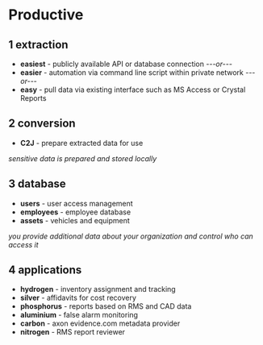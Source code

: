 # Productive

## 1 extraction
* **easiest** - publicly available API or database connection *---or---*
* **easier** - automation via command line script within private network *---or---*
* **easy** - pull data via existing interface such as MS Access or Crystal Reports

## 2 conversion
* **C2J** - prepare extracted data for use

*sensitive data is prepared and stored locally*

## 3 database
* **users** - user access management
* **employees** - employee database
* **assets** - vehicles and equipment

*you provide additional data about your organization and control who can access it*

## 4 applications
* **hydrogen** - inventory assignment and tracking
* **silver** - affidavits for cost recovery
* **phosphorus** - reports based on RMS and CAD data
* **aluminium** - false alarm monitoring
* **carbon** - axon evidence.com metadata provider
* **nitrogen** - RMS report reviewer
